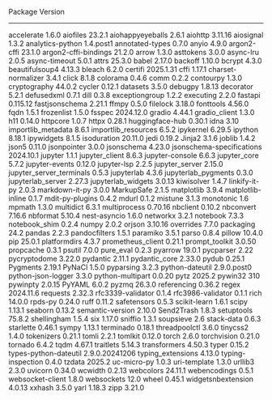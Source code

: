 Package                   Version
------------------------- --------------
accelerate                1.6.0
aiofiles                  23.2.1
aiohappyeyeballs          2.6.1
aiohttp                   3.11.16
aiosignal                 1.3.2
analytics-python          1.4.post1
annotated-types           0.7.0
anyio                     4.9.0
argon2-cffi               23.1.0
argon2-cffi-bindings      21.2.0
arrow                     1.3.0
asttokens                 3.0.0
async-lru                 2.0.5
async-timeout             5.0.1
attrs                     25.3.0
babel                     2.17.0
backoff                   1.10.0
bcrypt                    4.3.0
beautifulsoup4            4.13.3
bleach                    6.2.0
certifi                   2025.1.31
cffi                      1.17.1
charset-normalizer        3.4.1
click                     8.1.8
colorama                  0.4.6
comm                      0.2.2
contourpy                 1.3.0
cryptography              44.0.2
cycler                    0.12.1
datasets                  3.5.0
debugpy                   1.8.13
decorator                 5.2.1
defusedxml                0.7.1
dill                      0.3.8
exceptiongroup            1.2.2
executing                 2.2.0
fastapi                   0.115.12
fastjsonschema            2.21.1
ffmpy                     0.5.0
filelock                  3.18.0
fonttools                 4.56.0
fqdn                      1.5.1
frozenlist                1.5.0
fsspec                    2024.12.0
gradio                    4.44.1
gradio_client             1.3.0
h11                       0.14.0
httpcore                  1.0.7
httpx                     0.28.1
huggingface-hub           0.30.1
idna                      3.10
importlib_metadata        8.6.1
importlib_resources       6.5.2
ipykernel                 6.29.5
ipython                   8.18.1
ipywidgets                8.1.5
isoduration               20.11.0
jedi                      0.19.2
Jinja2                    3.1.6
joblib                    1.4.2
json5                     0.11.0
jsonpointer               3.0.0
jsonschema                4.23.0
jsonschema-specifications 2024.10.1
jupyter                   1.1.1
jupyter_client            8.6.3
jupyter-console           6.6.3
jupyter_core              5.7.2
jupyter-events            0.12.0
jupyter-lsp               2.2.5
jupyter_server            2.15.0
jupyter_server_terminals  0.5.3
jupyterlab                4.3.6
jupyterlab_pygments       0.3.0
jupyterlab_server         2.27.3
jupyterlab_widgets        3.0.13
kiwisolver                1.4.7
linkify-it-py             2.0.3
markdown-it-py            3.0.0
MarkupSafe                2.1.5
matplotlib                3.9.4
matplotlib-inline         0.1.7
mdit-py-plugins           0.4.2
mdurl                     0.1.2
mistune                   3.1.3
monotonic                 1.6
mpmath                    1.3.0
multidict                 6.3.1
multiprocess              0.70.16
nbclient                  0.10.2
nbconvert                 7.16.6
nbformat                  5.10.4
nest-asyncio              1.6.0
networkx                  3.2.1
notebook                  7.3.3
notebook_shim             0.2.4
numpy                     2.0.2
orjson                    3.10.16
overrides                 7.7.0
packaging                 24.2
pandas                    2.2.3
pandocfilters             1.5.1
paramiko                  3.5.1
parso                     0.8.4
pillow                    10.4.0
pip                       25.0.1
platformdirs              4.3.7
prometheus_client         0.21.1
prompt_toolkit            3.0.50
propcache                 0.3.1
psutil                    7.0.0
pure_eval                 0.2.3
pyarrow                   19.0.1
pycparser                 2.22
pycryptodome              3.22.0
pydantic                  2.11.1
pydantic_core             2.33.0
pydub                     0.25.1
Pygments                  2.19.1
PyNaCl                    1.5.0
pyparsing                 3.2.3
python-dateutil           2.9.0.post0
python-json-logger        3.3.0
python-multipart          0.0.20
pytz                      2025.2
pywin32                   310
pywinpty                  2.0.15
PyYAML                    6.0.2
pyzmq                     26.3.0
referencing               0.36.2
regex                     2024.11.6
requests                  2.32.3
rfc3339-validator         0.1.4
rfc3986-validator         0.1.1
rich                      14.0.0
rpds-py                   0.24.0
ruff                      0.11.2
safetensors               0.5.3
scikit-learn              1.6.1
scipy                     1.13.1
seaborn                   0.13.2
semantic-version          2.10.0
Send2Trash                1.8.3
setuptools                75.8.2
shellingham               1.5.4
six                       1.17.0
sniffio                   1.3.1
soupsieve                 2.6
stack-data                0.6.3
starlette                 0.46.1
sympy                     1.13.1
terminado                 0.18.1
threadpoolctl             3.6.0
tinycss2                  1.4.0
tokenizers                0.21.1
tomli                     2.2.1
tomlkit                   0.12.0
torch                     2.6.0
torchvision               0.21.0
tornado                   6.4.2
tqdm                      4.67.1
traitlets                 5.14.3
transformers              4.50.3
typer                     0.15.2
types-python-dateutil     2.9.0.20241206
typing_extensions         4.13.0
typing-inspection         0.4.0
tzdata                    2025.2
uc-micro-py               1.0.3
uri-template              1.3.0
urllib3                   2.3.0
uvicorn                   0.34.0
wcwidth                   0.2.13
webcolors                 24.11.1
webencodings              0.5.1
websocket-client          1.8.0
websockets                12.0
wheel                     0.45.1
widgetsnbextension        4.0.13
xxhash                    3.5.0
yarl                      1.18.3
zipp                      3.21.0